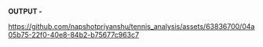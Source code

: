 
**OUTPUT -**

https://github.com/napshotpriyanshu/tennis_analysis/assets/63836700/04a05b75-22f0-40e8-84b2-b75677c963c7


